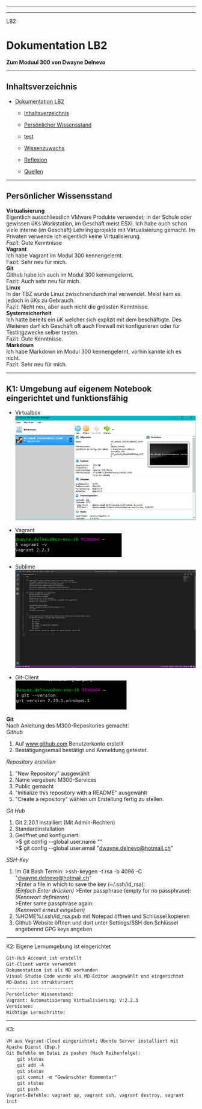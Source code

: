 ***
***
LB2
# Dokumentation LB2
**Zum Moduul 300 von Dwayne Delnevo**
***
## Inhaltsverzeichnis
- [Dokumentation LB2](#dokumentation-lb2)
  - [Inhaltsverzeichnis](#inhaltsverzeichnis)
  - [Persönlicher Wissensstand](#pers%C3%B6nlicher-wissensstand)
  - [test](#test)
  
  - [Wissenzuwachs](#wissenzuwachs)
  - [Reflexion](#reflexion)
  - [Quellen](#quellen)
  

***
## Persönlicher Wissensstand
**Virtualisierung**  
Eigentlich ausschliesslich VMware Produkte verwendet; in der Schule oder gewissen üKs Workstation, im Geschäft meist ESXi. Ich habe auch schon viele interne (im Geschäft) Lehrlingsprojekte mit Virtualisierung gemacht. Im Privaten verwende ich eigentlich keine Virtualisierung.  
*Fazit:* Gute Kenntnisse  
**Vagrant**  
Ich habe Vagrant im Modul 300 kennengelernt.  
Fazit: Sehr neu für mich.  
**Git**  
Github habe ich auch im Modul 300 kennengelernt.  
Fazit: Auch sehr neu für mich.  
**Linux**  
In der TBZ wurde Linux zwischnendurch mal verwendet. Meist kam es jedoch in üKs zu Gebrauch.  
Fazit: Nicht neu, aber auch nicht die grössten Kenntnisse.  
**Systemsicherheit**  
Ich hatte bereits ein üK welcher sich explizit mit dem beschäftigte. Des Weiteren darf ich Geschäft oft auch Firewall mit konfigurieren oder für Testingzwecke selber testen.  
Fazit: Gute Kenntnisse.  
**Markdown**  
Ich habe Markdown im Modul 300 kennengelernt, vorhin kannte ich es nicht.  
Fazit: Sehr neu für mich.  

***
## K1: Umgebung auf eigenem Notebook eingerichtet und funktionsfähig  
* Virtualbox
![VirtualBox](VirtualBox.PNG)

* Vagrant  
![Vagrant](Vagrant.PNG)  

* Sublime
![VisualStudio](VisualStudio.PNG)

* Git-Client  
![Git-Client](Git-Client.PNG)  

**Git**  
Nach Anleitung des M300-Repositories gemacht:  
*Github*  
  1. Auf www.github.com Benutzerkonto erstellt
  2. Bestätigungsemail bestätigt und Anmeldung getestet.  

*Repository erstellen*  
  1. "New Repository" ausgewählt
  2. Name vergeben: M300-Services
  3. Public gemacht
  4. "Initialize this repository with a README" ausgewählt
  5. "Create a repository" wählen um Erstellung fertig zu stellen.  
  
*Git Hub*  
  1. Git 2.20.1 installiert (Mit Admin-Rechten)
  2. Standardinstallation
  3. Geöffnet und konfiguriert:  
    >$ git config --global user.name "<dwayne0001>"  
    >$ git config --global user.email "<dwayne.delnevo@hotmail.ch>"  

*SSH-Key*
  1. Im Git Bash Termin:
    >ssh-keygen -t rsa -b 4096 -C "dwayne.delnevo@hotmail.ch"  
    >Enter a file in which to save the key (~/.ssh/id_rsa):  
    *(Einfach Enter drücken)*
    >Enter passphrase (empty for no passphrase):  
    *(Kennwort definieren)*  
    >Enter same passphrase again:  
    *(Kennwort erneut eingeben)*  
   2. %HOME%/.ssh/id_rsa.pub mit Notepad öffnen und Schlüssel kopieren  
   3. Github Website öffnen und dort unter Settings/SSH den Schlüssel angebennd GPG keys angeben  
   
----------------------------------------
K2: Eigene Lernumgebung ist eingerichtet

    Git-Hub Account ist erstellt 
    Git-Client wurde verwendet
    Dokumentation ist als MD vorhanden
    Visual Studio Code wurde als MD-Editor ausgewählt und eingerichtet
    MD-Datei ist strukturiert
    -------------------------
    Persönlicher Wissenstand:
    Vagrant: Automatisierung Virtualisierung; V:2.2.3
    Versionen:
    Wichtige Lernschritte:
----
K3:

    VM aus Vagrant-Cloud eingerichtet; Ubuntu Server installiert mit Apache Dienst (Bsp.)
    Git Befehle um Datei zu pushen (Nach Reihenfolge):
        git status
        git add -A
        git status
        git commit -m "Gewünschter Kommentar"
        git status
        git push
    Vagrant-Befehle: vagrant up, vagrant ssh, vagrant destroy, vagrant init
